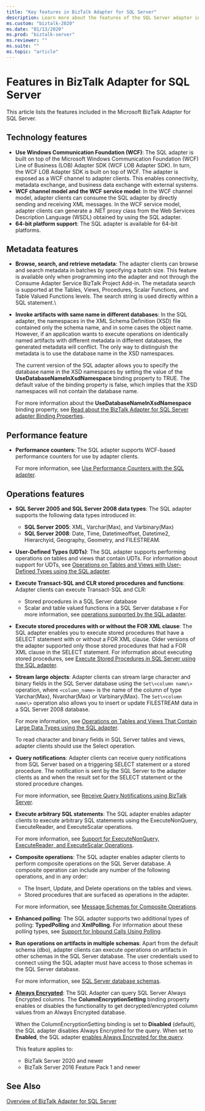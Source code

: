 ```yaml
---
title: "Key features in BizTalk Adapter for SQL Server"
description: Learn more about the features of the SQL Server adapter in BizTalk Server, including WCF, metadata, executing stored procedures, streaming large objects, and more.
ms.custom: "biztalk-2020"
ms.date: "01/13/2020"
ms.prod: "biztalk-server"
ms.reviewer: ""
ms.suite: ""
ms.topic: "article"
---
```


# Features in BizTalk Adapter for SQL Server

This article lists the features included in the Microsoft BizTalk Adapter for SQL Server.

## Technology features

- **Use Windows Communication Foundation (WCF)**: The SQL adapter is built on top of the Microsoft Windows Communication Foundation (WCF) Line of Business (LOB) Adapter SDK (WCF LOB Adapter SDK). In turn, the WCF LOB Adapter SDK is built on top of WCF. The adapter is exposed as a WCF channel to adapter clients. This enables connectivity, metadata exchange, and business data exchange with external systems.
- **WCF channel model and the WCF service model**: In the WCF channel model, adapter clients can consume the SQL adapter by directly sending and receiving XML messages. In the WCF service model, adapter clients can generate a .NET proxy class from the Web Services Description Language (WSDL) obtained by using the SQL adapter.
- **64-bit platform support**: The SQL adapter is available for 64-bit platforms.

## Metadata features

- **Browse, search, and retrieve metadata**: The adapter clients can browse and search metadata in batches by specifying a batch size. This feature is available only when programming into the adapter and not through the Consume Adapter Service BizTalk Project Add-in. The metadata search is supported at the Tables, Views, Procedures, Scalar Functions, and Table Valued Functions levels. The search string is used directly within a SQL statement.\
- **Invoke artifacts with same name in different databases**: In the SQL adapter, the namespaces in the XML Schema Definition (XSD) file contained only the schema name, and in some cases the object name. However, if an application wants to execute operations on identically named artifacts with different metadata in different databases, the generated metadata will conflict. The only way to distinguish the metadata is to use the database name in the XSD namespaces.

  The current version of the SQL adapter allows you to specify the database name in the XSD namespaces by setting the value of the **UseDatabaseNameInXsdNamespace** binding property to TRUE. The default value of the binding property is false, which implies that the XSD namespaces will not contain the database name.

  For more information about the **UseDatabaseNameInXsdNamespace** binding property, see [Read about the BizTalk Adapter for SQL Server adapter Binding Properties](../../adapters-and-accelerators/adapter-sql/read-about-the-biztalk-adapter-for-sql-server-adapter-binding-properties.md).

## Performance feature

- **Performance counters**: The SQL adapter supports WCF-based performance counters for use by adapter clients.

  For more information, see [Use Performance Counters with the SQL adapter](../../adapters-and-accelerators/adapter-sql/use-performance-counters-with-the-sql-adapter.md).

## Operations features

- **SQL Server 2005 and SQL Server 2008 data types**: The SQL adapter supports the following data types introduced in:
  - **SQL Server 2005**: XML, Varchar(Max), and Varbinary(Max)
  - **SQL Server 2008**: Date, Time, Datetimeoffset, Datetime2, Hierarchyid, Geography, Geometry, and FILESTREAM.
- **User-Defined Types (UDTs)**: The SQL adapter supports performing operations on tables and views that contain UDTs. For information about support for UDTs, see [Operations on Tables and Views with User-Defined Types using the SQL adapter](../../adapters-and-accelerators/adapter-sql/operations-on-tables-and-views-with-user-defined-types-using-the-sql-adapter.md).
- **Execute Transact-SQL and CLR stored procedures and functions**: Adapter clients can execute Transact-SQL and CLR:
  - Stored procedures in a SQL Server database
  - Scalar and table valued functions in a SQL Server database
x
  For more information, see [operations supported by the SQL adapter](../../adapters-and-accelerators/adapter-sql/what-operations-are-supported-by-the-sql-adapter.md).

- **Execute stored procedures with or without the FOR XML clause**: The SQL adapter enables you to execute stored procedures that have a SELECT statement with or without a FOR XML clause. Older versions of the adapter supported only those stored procedures that had a FOR XML clause in the SELECT statement. For information about executing stored procedures, see [Execute Stored Procedures in SQL Server using the SQL adapter](../../adapters-and-accelerators/adapter-sql/execute-stored-procedures-in-sql-server-using-the-sql-adapter.md).
- **Stream large objects**: Adapter clients can stream large character and binary fields in the SQL Server database using the `Set\<column name\>` operation, where `<column_name>` is the name of the column of type Varchar(Max), Nvarchar(Max) or Varbinary(Max). The `Set\<column name\>` operation also allows you to insert or update FILESTREAM data in a SQL Server 2008 database.

  For more information, see [Operations on Tables and Views That Contain Large Data Types using the SQL adapter](../../adapters-and-accelerators/adapter-sql/supported-operations-on-tables-and-views-with-large-data-types-with-sql-adapter.md).

  To read character and binary fields in SQL Server tables and views, adapter clients should use the Select operation.

- **Query notifications**: Adapter clients can receive query notifications from SQL Server based on a triggering SELECT statement or a stored procedure. The notification is sent by the SQL Server to the adapter clients as and when the result set for the SELECT statement or the stored procedure changes.

  For more information, see [Receive  Query Notifications using BizTalk Server](../../adapters-and-accelerators/adapter-sql/receive-sql-query-notifications-using-biztalk-server.md).

- **Execute arbitrary SQL statements**: The SQL adapter enables adapter clients to execute arbitrary SQL statements using the ExecuteNonQuery, ExecuteReader, and ExecuteScalar operations.

  For more information, see [Support for ExecuteNonQuery, ExecuteReader, and ExecuteScalar Operations](../../adapters-and-accelerators/adapter-oracle-ebs/support-for-executenonquery-executereader-and-executescalar-operations.md).

- **Composite operations**: The SQL adapter enables adapter clients to perform composite operations on the SQL Server database. A composite operation can include any number of the following operations, and in any order:
  - The Insert, Update, and Delete operations on the tables and views.
  - Stored procedures that are surfaced as operations in the adapter.

  For more information, see [Message Schemas for Composite Operations](../../adapters-and-accelerators/adapter-sql/message-schemas-for-composite-operations.md).

- **Enhanced polling**: The SQL adapter supports two additional types of polling: **TypedPolling** and **XmlPolling**. For information about these polling types, see [Support for Inbound Calls Using Polling](../../adapters-and-accelerators/adapter-oracle-ebs/support-for-inbound-calls-using-polling.md).
- **Run operations on artifacts in multiple schemas**: Apart from the default schema (dbo), adapter clients can execute operations on artifacts in other schemas in the SQL Server database. The user credentials used to connect using the SQL adapter must have access to those schemas in the SQL Server database.

  For more information, see [SQL Server database schemas](/previous-versions/sql/sql-server-2008-r2/ms365789(v=sql.105)).

- **[Always Encrypted](/sql/relational-databases/security/encryption/always-encrypted-database-engine)**: The SQL Adapter can query SQL Server Always Encrypted columns. The **ColumnEncryptionSetting** binding property enables or disables the functionality to get decrypted/encrypted column values from an Always Encrypted database.

  When the ColumnEncryptionSetting binding is set to **Disabled** (default), the SQL adapter disables Always Encrypted for the query. When set to **Enabled**, the SQL adapter [enables Always Encrypted for the query](/dotnet/api/system.data.sqlclient.sqlcommandcolumnencryptionsetting).

  This feature applies to:

  - BizTalk Server 2020 and newer
  - BizTalk Server 2016 Feature Pack 1 and newer

## See Also

 [Overview of BizTalk Adapter for SQL Server](../../adapters-and-accelerators/adapter-sql/overview-of-biztalk-adapter-for-sql-server.md)